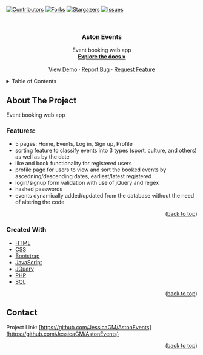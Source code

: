 <div id="top"></div>


<!-- PROJECT SHIELDS -->
<!--
*** I'm using markdown "reference style" links for readability.
*** Reference links are enclosed in brackets [ ] instead of parentheses ( ).
*** See the bottom of this document for the declaration of the reference variables
*** for contributors-url, forks-url, etc. This is an optional, concise syntax you may use.
*** https://www.markdownguide.org/basic-syntax/#reference-style-links
-->
[![Contributors][contributors-shield]][contributors-url]
[![Forks][forks-shield]][forks-url]
[![Stargazers][stars-shield]][stars-url]
[![Issues][issues-shield]][issues-url]



<!-- PROJECT LOGO -->
<br />
<div align="center">
  

  <h3 align="center">Aston Events</h3>

  <p align="center">
    Event booking web app
    <br />
    <a href="https://github.com/JessicaGM/AstonEvents"><strong>Explore the docs »</strong></a>
    <br />
    <br />
    <a href="https://github.com/JessicaGM/AstonEvents">View Demo</a>
    ·
    <a href="https://github.com/JessicaGM/AstonEvents/issues">Report Bug</a>
    ·
    <a href="https://github.com/JessicaGM/AstonEvents/issues">Request Feature</a>
  </p>
</div>



<!-- TABLE OF CONTENTS -->
<details>
  <summary>Table of Contents</summary>
  <ol>
    <li>
      <a href="#about-the-project">About The Project</a>
      <ul>
        <li><a href="#created-with">Created With</a></li>
      </ul>
    </li>
    <li><a href="#contact">Contact</a></li>
  </ol>
</details>



<!-- ABOUT THE PROJECT -->
## About The Project

Event booking web app

### Features:
* 5 pages: Home, Events, Log in, Sign up, Profile
* sorting feature to classify events into 3 types (sport, culture, and others) as well as by the date
* like and book functionality for registered users
* profile page for users to view and sort the booked events by ascedning/descending dates, earliest/latest registered
* login/signup form validation with use of jQuery and regex
* hashed passwords
* events dynamically added/updated from the database without the need of altering the code


<p align="right">(<a href="#top">back to top</a>)</p>



### Created With
* [HTML](https://developer.mozilla.org/en-US/docs/Web/HTML)
* [CSS](https://developer.mozilla.org/en-US/docs/Web/CSS)
* [Bootstrap](https://getbootstrap.com/)
* [JavaScript](https://www.javascript.com/)
* [JQuery](https://jquery.com)
* [PHP](https://www.php.net/)
* [SQL](https://www.w3schools.com/sql/)

<p align="right">(<a href="#top">back to top</a>)</p>


<!-- CONTACT -->
## Contact

Project Link: [https://github.com/JessicaGM/AstonEvents](https://github.com/JessicaGM/AstonEvents)

<p align="right">(<a href="#top">back to top</a>)</p>


<!-- MARKDOWN LINKS & IMAGES -->
<!-- https://www.markdownguide.org/basic-syntax/#reference-style-links -->
[contributors-shield]: https://img.shields.io/github/contributors/JessicaGM/AstonEvents.svg?style=for-the-badge
[contributors-url]: https://github.com/JessicaGM/AstonEvents/graphs/contributors
[forks-shield]: https://img.shields.io/github/forks/JessicaGM/AstonEvents.svg?style=for-the-badge
[forks-url]: https://github.com/JessicaGM/AstonEvents/network/members
[stars-shield]: https://img.shields.io/github/stars/JessicaGM/AstonEvents.svg?style=for-the-badge
[stars-url]: https://github.com/JessicaGM/AstonEvents/stargazers
[issues-shield]: https://img.shields.io/github/issues/JessicaGM/AstonEvents.svg?style=for-the-badge
[issues-url]: https://github.com/JessicaGM/AstonEvents/issues
[license-shield]: https://img.shields.io/github/license/JessicaGM/AstonEvents.svg?style=for-the-badge
